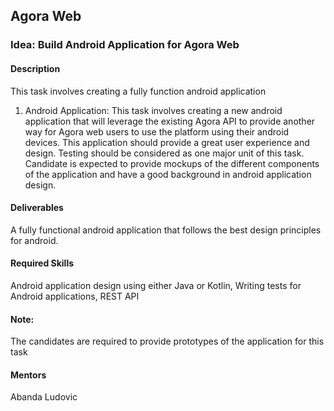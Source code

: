 ## Agora Web

### Idea: Build Android Application for Agora Web

#### Description

This task involves creating a fully function android application

1. Android Application: This task involves creating a new android application that will leverage the existing Agora API to provide another way for Agora web users to use the platform using their android devices. This application should provide a great user experience and design. Testing should be considered as one major unit of this task. Candidate is expected to provide mockups of the different components of the application and have a good background in android application design.

#### Deliverables
A fully functional android application that follows the best design principles for android.

#### Required Skills
Android application design using either Java or Kotlin, Writing tests for Android applications, REST API

#### Note:
The candidates are required to provide prototypes of the application for this task

#### Mentors
Abanda Ludovic